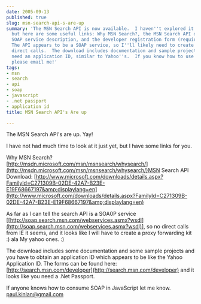```yaml
---
date: 2005-09-13
published: true
slug: msn-search-api-s-are-up
summary: 'The MSN Search API is now available.  I haven''t explored it fully yet,
  but here are some useful links: Why MSN Search?, the MSN Search API download, the
  SOAP service description, and the developer registration form (requires a .Net Passport).
  The API appears to be a SOAP service, so I''ll likely need to create a proxy for
  direct calls.  The download includes documentation and sample projects. You''ll
  need an application ID, similar to Yahoo''s.  If you know how to use SOAP with JavaScript,
  please email me!'
tags:
- msn
- search
- api
- soap
- javascript
- .net passport
- application id
title: MSN Search API's Are up

---
```

The MSN Search API's are up. Yay!<p />I have not had much time to look at it just yet, but I have some links for you.<p />Why MSN Search? [http://msdn.microsoft.com/msn/msnsearch/whysearch/](http://msdn.microsoft.com/msn/msnsearch/whysearch/)MSN Search API Download: [http://www.microsoft.com/downloads/details.aspx?FamilyId=C271309B-02DE-42A7-B23E-E19F68667197&amp;displaylang=en](http://www.microsoft.com/downloads/details.aspx?FamilyId=C271309B-02DE-42A7-B23E-E19F68667197&amp;displaylang=en)<p />As far as I can tell the search API is a SOA0P service [[http://soap.search.msn.com/webservices.asmx?wsdl](http://soap.search.msn.com/webservices.asmx?wsdl)], so no direct calls from IE it seems, and it looks like I will have to create a proxy forwarding kit :) ala My yahoo ones. :)<p />The download includes some documentation and some sample projects and you have to obtain an application ID which appears to be like the Yahoo Application ID.  The forms can be found here: [http://search.msn.com/developer](http://search.msn.com/developer) and it looks like you need a .Net Passport.<p />If anyone knows how to consume SOAP in JavaScript let me know.  [paul.kinlan@gmail.com](mailto:paul.kinlan@gmail.com)<p />

